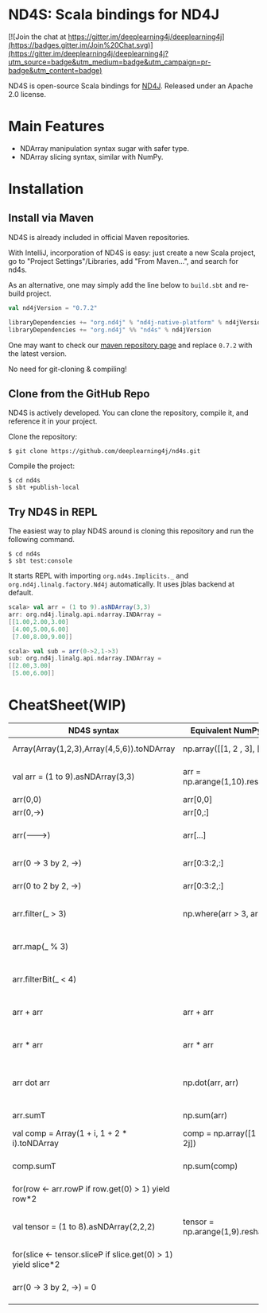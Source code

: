 # ND4S: Scala bindings for ND4J

[![Join the chat at https://gitter.im/deeplearning4j/deeplearning4j](https://badges.gitter.im/Join%20Chat.svg)](https://gitter.im/deeplearning4j/deeplearning4j?utm_source=badge&utm_medium=badge&utm_campaign=pr-badge&utm_content=badge)

ND4S is open-source Scala bindings for [ND4J](https://github.com/deeplearning4j/nd4j). Released under an Apache 2.0 license. 

# Main Features
* NDArray manipulation syntax sugar with safer type.
* NDArray slicing syntax, similar with NumPy.

# Installation

## Install via Maven
ND4S is already included in official Maven repositories.

With IntelliJ, incorporation of ND4S is easy: just create a new Scala project, go to "Project Settings"/Libraries, add "From Maven...", and search for nd4s.

As an alternative, one may simply add the line below to `build.sbt` and re-build project.

```scala
val nd4jVersion = "0.7.2"

libraryDependencies += "org.nd4j" % "nd4j-native-platform" % nd4jVersion
libraryDependencies += "org.nd4j" %% "nd4s" % nd4jVersion
```

One may want to check our [maven repository page](https://mvnrepository.com/artifact/org.nd4j/nd4s_2.11) and replace `0.7.2` with the latest version.

No need for git-cloning & compiling!

## Clone from the GitHub Repo
ND4S is actively developed. You can clone the repository, compile it, and reference it in your project.

Clone the repository:

```
$ git clone https://github.com/deeplearning4j/nd4s.git
```

Compile the project:

```
$ cd nd4s
$ sbt +publish-local
```

## Try ND4S in REPL
The easiest way to play ND4S around is cloning this repository and run the following command.

```
$ cd nd4s
$ sbt test:console
```

It starts REPL with importing `org.nd4s.Implicits._` and `org.nd4j.linalg.factory.Nd4j` automatically. It uses jblas backend at default.

```scala
scala> val arr = (1 to 9).asNDArray(3,3) 
arr: org.nd4j.linalg.api.ndarray.INDArray =
[[1.00,2.00,3.00]
 [4.00,5.00,6.00]
 [7.00,8.00,9.00]]

scala> val sub = arr(0->2,1->3)
sub: org.nd4j.linalg.api.ndarray.INDArray =
[[2.00,3.00]
 [5.00,6.00]]
```

# CheatSheet(WIP)

| ND4S syntax                                | Equivalent NumPy syntax                     | Result                                                         |
|--------------------------------------------|---------------------------------------------|----------------------------------------------------------------|
| Array(Array(1,2,3),Array(4,5,6)).toNDArray | np.array([[1, 2 , 3], [4, 5, 6]])           | [[1.0, 2.0, 3.0]  [4.0, 5.0, 6.0]]                             |
| val arr = (1 to 9).asNDArray(3,3)          | arr = np.arange(1,10).reshape(3,3) | [[1.0, 2.0, 3.0]  [4.0, 5.0, 6.0] ,[7.0, 8.0, 9.0]]            |
| arr(0,0)                                   | arr[0,0]                                    | 1.0                                                            |
| arr(0,->)                                  | arr[0,:]                                    | [1.0, 2.0, 3.0]                                                |
| arr(--->)                                  | arr[...]                                    | [[1.0, 2.0, 3.0]   [4.0, 5.0, 6.0] ,[7.0, 8.0, 9.0]]           |
| arr(0 -> 3 by 2, ->)                       | arr[0:3:2,:]                                | [[1.0, 2.0, 3.0]  [7.0, 8.0, 9.0]]                             |
| arr(0 to 2 by 2, ->)                       | arr[0:3:2,:]                                | [[1.0, 2.0, 3.0] [7.0, 8.0, 9.0]]                              |
| arr.filter(_ > 3)                          |  np.where(arr > 3, arr, 0)                  | [[0.0, 0.0, 0.0]  [4.0, 5.0, 6.0] ,[7.0, 8.0, 9.0]]            |
| arr.map(_ % 3)                             |                                             | [[1.0, 2.0, 0.0] [1.0, 2.0, 0.0] ,[1.0, 2.0, 0.0]]             |
| arr.filterBit(_ < 4)                       |                                             | [[1.0, 1.0, 1.0] [0.0, 0.0, 0.0] ,[0.0, 0.0, 0.0]]             |
| arr + arr                                  | arr + arr                                   | [[2.0, 4.0, 6.0] [8.0, 10.0, 12.0] ,[14.0, 16.0, 18.0]]        |
| arr * arr                                  | arr * arr                                   | [[1.0, 4.0, 9.0] [16.0, 25.0, 36.0] ,[49.0, 64.0, 81.0]]       |
| arr dot arr                                | np.dot(arr, arr)                            | [[30.0, 36.0, 42.0] [66.0, 81.0, 96.0] ,[102.0, 126.0, 150.0]] |
| arr.sumT                                   | np.sum(arr)                                 | 45.0  //returns Double value                                   |
| val comp = Array(1 + i, 1 + 2 * i).toNDArray | comp = np.array([1 + 1j, 1 + 2j])           | [1.0 + 1.0i ,1.0 + 2.0i]                                       |
| comp.sumT                                  | np.sum(comp)                                | 2.0 + 3.0i //returns IComplexNumber value                      |
| for(row <- arr.rowP if row.get(0) > 1) yield row*2 |   | [[8.00,10.00,12.00] [14.00,16.00,18.00]] |
| val tensor = (1 to 8).asNDArray(2,2,2) | tensor = np.arange(1,9).reshape(2,2,2) | [[[1.00,2.00] [3.00,4.00]] [[5.00,6.00] [7.00,8.00]]] |
| for(slice <- tensor.sliceP if slice.get(0) > 1) yield slice*2 |                           |[[[10.00,12.00][14.00,16.00]]] |
|arr(0 -> 3 by 2, ->) = 0                  |                                                | [[0.00,0.00,0.00] [4.00,5.00,6.00] [0.00,0.00,0.00]] |
